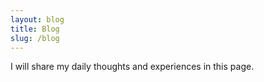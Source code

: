 ```yaml
---
layout: blog
title: Blog
slug: /blog
---
```


I will share my daily thoughts and experiences in this page.
